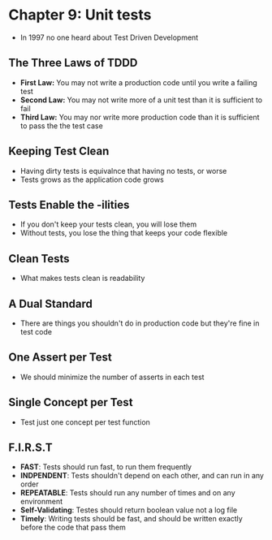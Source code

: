 # Chapter 9: Unit tests

- In 1997 no one heard about Test Driven Development

## The Three Laws of TDDD

- **First Law:** You may not write a production code until you write a failing test
- **Second Law:** You may not write more of a unit test than it is sufficient to fail
- **Third Law:** You may nor write more production code than it is sufficient to pass the the test case

## Keeping Test Clean

- Having dirty tests is equivalnce that having no tests, or worse
- Tests grows as the application code grows

## Tests Enable the -ilities

- If you don't keep your tests clean, you will lose them
- Without tests, you lose the thing that keeps your code flexible

## Clean Tests

- What makes tests clean is readability

## A Dual Standard

- There are things you shouldn't do in production code but they're fine in test code

## One Assert per Test

- We should minimize the number of asserts in each test

## Single Concept per Test

- Test just one concept per test function

## F.I.R.S.T

- **FAST**: Tests should run fast, to run them frequently
- **INDPENDENT**: Tests shouldn't depend on each other, and can run in any order
- **REPEATABLE**: Tests should run any number of times and on any environment
- **Self-Validating**: Testes should return boolean value not a log file
- **Timely**: Writing tests should be fast, and should be written exactly before the code that pass them
